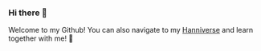 ### Hi there 👋

Welcome to my Github! You can also navigate to my [Hanniverse](https://hannahfromaland.github.io/) and learn together with me! 🌱

<!--
**HannahFromAland/HannahFromAland** is a ✨ _special_ ✨ repository because its `README.md` (this file) appears on your GitHub profile.

Here are some ideas to get you started:

- 🔭 I’m currently working on ...
- 🌱 I’m currently learning ...
- 👯 I’m looking to collaborate on ...
- 🤔 I’m looking for help with ...
- 💬 Ask me about ...
- 📫 How to reach me: ...
- 😄 Pronouns: ...
- ⚡ Fun fact: ...
-->
